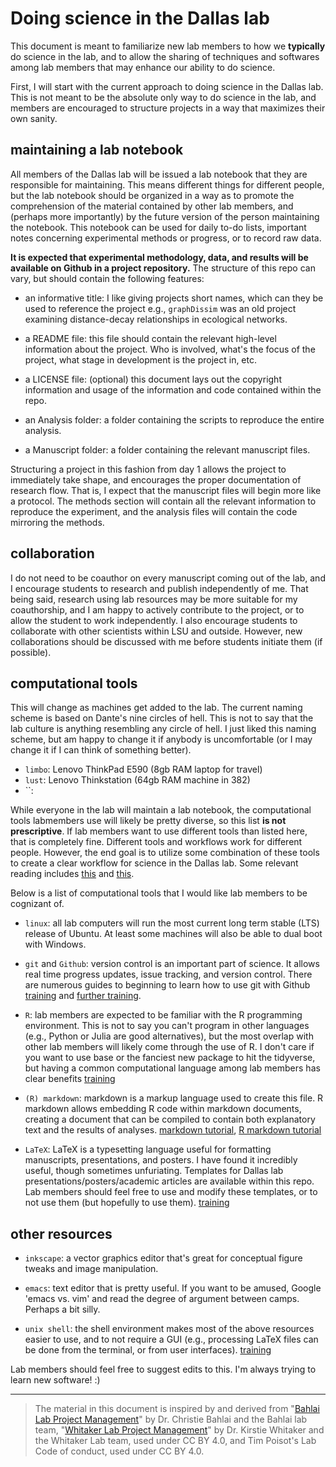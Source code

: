 # Doing science in the Dallas lab

This document is meant to familiarize new lab members to how we **typically** do science in the lab, and to allow the sharing of techniques and softwares among lab members that may enhance our ability to do science. 


First, I will start with the current approach to doing science in the Dallas lab. This is not meant to be the absolute only way to do science in the lab, and members are encouraged to structure projects in a way that maximizes their own sanity. 





## maintaining a lab notebook

All members of the Dallas lab will be issued a lab notebook that they are responsible for maintaining. This means different things for different people, but the lab notebook should be organized in a way as to promote the comprehension of the material contained by other lab members, and (perhaps more importantly) by the future version of the person maintaining the notebook. This notebook can be used for daily to-do lists, important notes concerning experimental methods or progress, or to record raw data. 

**It is expected that experimental methodology, data, and results will be available on Github in a project repository.** The structure of this repo can vary, but should contain the following features:

+ an informative title: I like giving projects short names, which can they be used to reference the project e.g., `graphDissim` was an old project examining distance-decay relationships in ecological networks. 

+ a README file: this file should contain the relevant high-level information about the project. Who is involved, what's the focus of the project, what stage in development is the project in, etc. 

+ a LICENSE file: (optional) this document lays out the copyright information and usage of the information and code contained within the repo. 

+ an Analysis folder: a folder containing the scripts to reproduce the entire analysis. 

+ a Manuscript folder: a folder containing the relevant manuscript files. 


Structuring a project in this fashion from day 1 allows the project to immediately take shape, and encourages the proper documentation of research flow. That is, I expect that the manuscript files will begin more like a protocol. The methods section will contain all the relevant information to reproduce the experiment, and the analysis files will contain the code mirroring the methods. 


## collaboration

I do not need to be coauthor on every manuscript coming out of the lab, and I encourage students to research and publish independently of me. That being said, research using lab resources may be more suitable for my coauthorship, and I am happy to actively contribute to the project, or to allow the student to work independently. I also encourage students to collaborate with other scientists within LSU and outside. However, new collaborations should be discussed with me before students initiate them (if possible). 





## computational tools

This will change as machines get added to the lab. The current naming scheme is based on Dante's nine circles of hell. This is not to say that the lab culture is anything resembling any circle of hell. I just liked this naming scheme, but am happy to change it if anybody is uncomfortable (or I may change it if I can think of something better). 


+ `limbo`: Lenovo ThinkPad E590 (8gb RAM laptop for travel)
+ `lust`: Lenovo Thinkstation  (64gb RAM machine in 382)
+ ``:





While everyone in the lab will maintain a lab notebook, the computational tools labmembers use will likely be pretty diverse, so this list **is not prescriptive**. If lab members want to use different tools than listed here, that is completely fine. Different tools and workflows work for different people. However, the end goal is to utilize some combination of these tools to create a clear workflow for science in the Dallas lab. Some relevant reading includes [this](http://journals.plos.org/plosbiology/article?id=10.1371/journal.pbio.1001745) and [this](http://journals.plos.org/ploscompbiol/article?id=10.1371/journal.pcbi.1003506).

Below is a list of computational tools that I would like lab members to be cognizant of. 


+ `linux`: all lab computers will run the most current long term stable (LTS) release of Ubuntu. At least some machines will also be able to dual boot with Windows. 

+ `git` and `Github`: version control is an important part of science. It allows real time progress updates, issue tracking, and version control. There are numerous guides to beginning to learn how to use git with Github [training](https://swcarpentry.github.io/git-novice-es/) and [further training](https://guides.github.com/activities/hello-world/). 

+ `R`: lab members are expected to be familiar with the R programming environment. This is not to say you can't program in other languages (e.g., Python or Julia are good alternatives), but the most overlap with other lab members will likely come through the use of R. I don't care if you want to use base or the fanciest new package to hit the tidyverse, but having a common computational language among lab members has clear benefits [training](http://swcarpentry.github.io/r-novice-inflammation/)

+ `(R) markdown`: markdown is a markup language used to create this file. R markdown allows embedding R code within markdown documents, creating a document that can be compiled to contain both explanatory text and the results of analyses. [markdown tutorial](https://www.markdowntutorial.com/), [R markdown tutorial](https://rmarkdown.rstudio.com/lesson-1.html)

+ `LaTeX`: LaTeX is a typesetting language useful for formatting manuscripts, presentations, and posters. I have found it incredibly useful, though sometimes unfuriating. Templates for Dallas lab presentations/posters/academic articles are available within this repo. Lab members should feel free to use and modify these templates, or to not use them (but hopefully to use them). [training](https://www.latex-tutorial.com/tutorials/)









## other resources

+ `inkscape`: a vector graphics editor that's great for conceptual figure tweaks and image manipulation. 

+ `emacs`: text editor that is pretty useful. If you want to be amused, Google 'emacs vs. vim' and read the degree of argument between camps. Perhaps a bit silly.

+ `unix shell`: the shell environment makes most of the above resources easier to use, and to not require a GUI (e.g., processing LaTeX files can be done from the terminal, or from user interfaces). [training](https://swcarpentry.github.io/shell-novice/)






Lab members should feel free to suggest edits to this. I'm always trying to learn new software! :)





---

> The material in this document is inspired by and derived from "[Bahlai Lab Project Management](https://github.com/BahlaiLab/Policies/blob/master/Code_of_conduct.md)" by Dr. Christie Bahlai and the Bahlai lab team, "[Whitaker Lab Project Management](https://github.com/WhitakerLab/WhitakerLabProjectManagement)" by Dr. Kirstie Whitaker and the Whitaker Lab team, used under CC BY 4.0, and Tim Poisot's Lab Code of conduct, used under CC BY 4.0.

